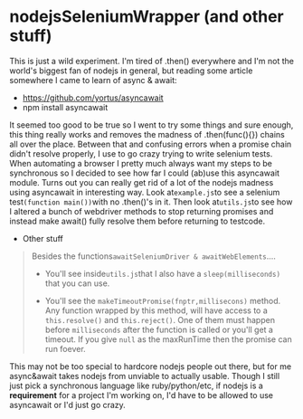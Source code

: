 

# nodejsSeleniumWrapper (and other stuff)

This is just a wild experiment. I'm tired of .then() everywhere and I'm not the world's biggest fan of nodejs in general, but reading some article somewhere I came to learn of async & await:
* https://github.com/yortus/asyncawait
* npm install asyncawait

It seemed too good to be true so I went to try some things and sure enough, this thing really works and removes the madness
of .then(func(){}) chains all over the place. Between that and confusing errors when a promise chain didn't resolve properly, I use to go crazy trying to write selenium tests. When automating a browser I pretty much always want my steps to be synchronous so I decided to see how far I could (ab)use this asyncawait module. Turns out you can really get rid of a lot of the nodejs madness using asyncawait in interesting way. Look at```example.js```to see a selenium test```(function main())```with no .then()'s in it. Then look at```utils.js```to see how I altered a bunch of webdriver methods to stop returning promises and instead make await() fully resolve them before returning to testcode. 

* Other stuff

> Besides the functions```awaitSeleniumDriver & awaitWebElements```....
> 
>- You'll see inside```utils.js```that I also have a ```sleep(milliseconds)``` that you can use.
>
>- You'll see the ```makeTimeoutPromise(fnptr,millisecons)``` method. Any function wrapped by this method, will have access to a ```this.resolve()``` and ```this.reject()```. One of them must happen before ```milliseconds``` after the function is called or you'll get a timeout. If you give ```null``` as the maxRunTime then the promise can run foever. 
>

This may not be too special to hardcore nodejs people out there, but for me async&await takes nodejs from unviable to actually usable. Though I still just pick a synchronous language like ruby/python/etc, if nodejs is a __requirement__ for a project I'm working on, I'd have to be allowed to use asyncawait or I'd just go crazy.
